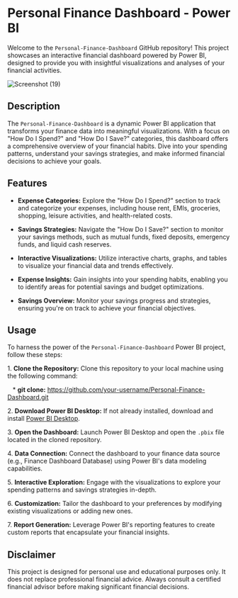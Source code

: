 Personal Finance Dashboard - Power BI
=====================================

Welcome to the `Personal-Finance-Dashboard` GitHub repository! This project showcases an interactive financial dashboard powered by Power BI, designed to provide you with insightful visualizations and analyses of your financial activities.

![Screenshot (19)](https://github.com/PurnaChandar26/Personal-Finance-Dashboard/assets/97793147/88552147-cb38-4c7f-abf9-b0c64eeeeda2)


## Description

The `Personal-Finance-Dashboard` is a dynamic Power BI application that transforms your finance data into meaningful visualizations. With a focus on "How Do I Spend?" and "How Do I Save?" categories, this dashboard offers a comprehensive overview of your financial habits. Dive into your spending patterns, understand your savings strategies, and make informed financial decisions to achieve your goals.

## Features 

- **Expense Categories:** Explore the "How Do I Spend?" section to track and categorize your expenses, including house rent, EMIs, groceries, shopping, leisure activities, and health-related costs.

- **Savings Strategies:** Navigate the "How Do I Save?" section to monitor your savings methods, such as mutual funds, fixed deposits, emergency funds, and liquid cash reserves.

- **Interactive Visualizations:** Utilize interactive charts, graphs, and tables to visualize your financial data and trends effectively.

- **Expense Insights:** Gain insights into your spending habits, enabling you to identify areas for potential savings and budget optimizations.

- **Savings Overview:** Monitor your savings progress and strategies, ensuring you're on track to achieve your financial objectives.

## Usage

To harness the power of the `Personal-Finance-Dashboard` Power BI project, follow these steps:

1\. **Clone the Repository:** Clone this repository to your local machine using the following command:

   * **git clone:** https://github.com/your-username/Personal-Finance-Dashboard.git

2\. **Download Power BI Desktop:** If not already installed, download and install [Power BI Desktop](https://powerbi.microsoft.com/desktop/).

3\. **Open the Dashboard:** Launch Power BI Desktop and open the `.pbix` file located in the cloned repository.

4\. **Data Connection:** Connect the dashboard to your finance data source (e.g., Finance Dashboard Database) using Power BI's data modeling capabilities.

5\. **Interactive Exploration:** Engage with the visualizations to explore your spending patterns and savings strategies in-depth.

6\. **Customization:** Tailor the dashboard to your preferences by modifying existing visualizations or adding new ones.

7\. **Report Generation:** Leverage Power BI's reporting features to create custom reports that encapsulate your financial insights.


## Disclaimer

This project is designed for personal use and educational purposes only. It does not replace professional financial advice. Always consult a certified financial advisor before making significant financial decisions.
